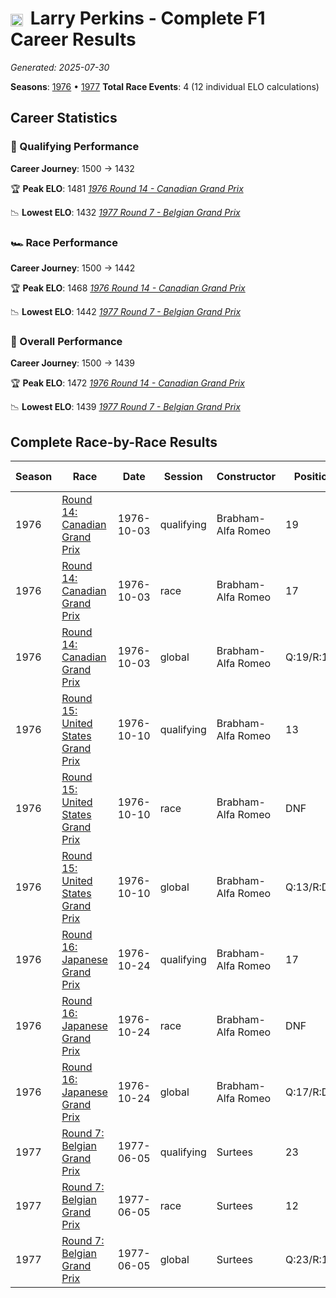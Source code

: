 # <img src="https://upload.wikimedia.org/wikipedia/commons/8/88/Flag_of_Australia_%28converted%29.svg" alt="Australia" width="20" height="auto" style="vertical-align: middle; margin-right: 5px;" onerror="this.outerHTML='🇦🇺'; this.style.marginRight='5px';"/> Larry Perkins - Complete F1 Career Results

*Generated: 2025-07-30*

**Seasons**: [1976](../results/1976-season-report.md) • [1977](../results/1977-season-report.md)
**Total Race Events**: 4 (12 individual ELO calculations)

## Career Statistics

### 🏁 Qualifying Performance
**Career Journey**: 1500 → 1432

🏆 **Peak ELO**: 1481
   *[1976 Round 14 - Canadian Grand Prix](../results/1976-season-report.md#round-14-canadian-grand-prix)*

📉 **Lowest ELO**: 1432
   *[1977 Round 7 - Belgian Grand Prix](../results/1977-season-report.md#round-7-belgian-grand-prix)*

### 🏎️ Race Performance
**Career Journey**: 1500 → 1442

🏆 **Peak ELO**: 1468
   *[1976 Round 14 - Canadian Grand Prix](../results/1976-season-report.md#round-14-canadian-grand-prix)*

📉 **Lowest ELO**: 1442
   *[1977 Round 7 - Belgian Grand Prix](../results/1977-season-report.md#round-7-belgian-grand-prix)*

### 🌟 Overall Performance
**Career Journey**: 1500 → 1439

🏆 **Peak ELO**: 1472
   *[1976 Round 14 - Canadian Grand Prix](../results/1976-season-report.md#round-14-canadian-grand-prix)*

📉 **Lowest ELO**: 1439
   *[1977 Round 7 - Belgian Grand Prix](../results/1977-season-report.md#round-7-belgian-grand-prix)*


## Complete Race-by-Race Results

| Season | Race | Date | Session | Constructor | Position | Starting ELO | ELO Change | Final ELO | Teammate |
|--------|------|------|---------|-------------|----------|--------------|------------|-----------|----------|
| 1976 | [Round 14: Canadian Grand Prix](../results/1976-season-report.md#round-14-canadian-grand-prix) | 1976-10-03 | qualifying | Brabham-Alfa Romeo | 19 | 1500 | -19 | 1481 | <img src="https://upload.wikimedia.org/wikipedia/commons/0/05/Flag_of_Brazil.svg" alt="Brazil" width="20" height="auto" style="vertical-align: middle; margin-right: 5px;" onerror="this.outerHTML='🇧🇷'; this.style.marginRight='5px';"/> Carlos Pace |
| 1976 | [Round 14: Canadian Grand Prix](../results/1976-season-report.md#round-14-canadian-grand-prix) | 1976-10-03 | race | Brabham-Alfa Romeo | 17 | 1500 | -32 | 1468 | <img src="https://upload.wikimedia.org/wikipedia/commons/0/05/Flag_of_Brazil.svg" alt="Brazil" width="20" height="auto" style="vertical-align: middle; margin-right: 5px;" onerror="this.outerHTML='🇧🇷'; this.style.marginRight='5px';"/> Carlos Pace |
| 1976 | [Round 14: Canadian Grand Prix](../results/1976-season-report.md#round-14-canadian-grand-prix) | 1976-10-03 | global | Brabham-Alfa Romeo | Q:19/R:17 | 1500 | -28 | 1472 | <img src="https://upload.wikimedia.org/wikipedia/commons/0/05/Flag_of_Brazil.svg" alt="Brazil" width="20" height="auto" style="vertical-align: middle; margin-right: 5px;" onerror="this.outerHTML='🇧🇷'; this.style.marginRight='5px';"/> Carlos Pace |
| 1976 | [Round 15: United States Grand Prix](../results/1976-season-report.md#round-15-united-states-grand-prix) | 1976-10-10 | qualifying | Brabham-Alfa Romeo | 13 | 1481 | -16 | 1464 | <img src="https://upload.wikimedia.org/wikipedia/commons/0/05/Flag_of_Brazil.svg" alt="Brazil" width="20" height="auto" style="vertical-align: middle; margin-right: 5px;" onerror="this.outerHTML='🇧🇷'; this.style.marginRight='5px';"/> Carlos Pace |
| 1976 | [Round 15: United States Grand Prix](../results/1976-season-report.md#round-15-united-states-grand-prix) | 1976-10-10 | race | Brabham-Alfa Romeo | DNF | 1468 | N/A | 1468 | <img src="https://upload.wikimedia.org/wikipedia/commons/0/05/Flag_of_Brazil.svg" alt="Brazil" width="20" height="auto" style="vertical-align: middle; margin-right: 5px;" onerror="this.outerHTML='🇧🇷'; this.style.marginRight='5px';"/> Carlos Pace |
| 1976 | [Round 15: United States Grand Prix](../results/1976-season-report.md#round-15-united-states-grand-prix) | 1976-10-10 | global | Brabham-Alfa Romeo | Q:13/R:DNF | 1472 | -5 | 1467 | <img src="https://upload.wikimedia.org/wikipedia/commons/0/05/Flag_of_Brazil.svg" alt="Brazil" width="20" height="auto" style="vertical-align: middle; margin-right: 5px;" onerror="this.outerHTML='🇧🇷'; this.style.marginRight='5px';"/> Carlos Pace |
| 1976 | [Round 16: Japanese Grand Prix](../results/1976-season-report.md#round-16-japanese-grand-prix) | 1976-10-24 | qualifying | Brabham-Alfa Romeo | 17 | 1464 | -14 | 1450 | <img src="https://upload.wikimedia.org/wikipedia/commons/0/05/Flag_of_Brazil.svg" alt="Brazil" width="20" height="auto" style="vertical-align: middle; margin-right: 5px;" onerror="this.outerHTML='🇧🇷'; this.style.marginRight='5px';"/> Carlos Pace |
| 1976 | [Round 16: Japanese Grand Prix](../results/1976-season-report.md#round-16-japanese-grand-prix) | 1976-10-24 | race | Brabham-Alfa Romeo | DNF | 1468 | N/A | 1468 | <img src="https://upload.wikimedia.org/wikipedia/commons/0/05/Flag_of_Brazil.svg" alt="Brazil" width="20" height="auto" style="vertical-align: middle; margin-right: 5px;" onerror="this.outerHTML='🇧🇷'; this.style.marginRight='5px';"/> Carlos Pace |
| 1976 | [Round 16: Japanese Grand Prix](../results/1976-season-report.md#round-16-japanese-grand-prix) | 1976-10-24 | global | Brabham-Alfa Romeo | Q:17/R:DNF | 1467 | -4 | 1463 | <img src="https://upload.wikimedia.org/wikipedia/commons/0/05/Flag_of_Brazil.svg" alt="Brazil" width="20" height="auto" style="vertical-align: middle; margin-right: 5px;" onerror="this.outerHTML='🇧🇷'; this.style.marginRight='5px';"/> Carlos Pace |
| 1977 | [Round 7: Belgian Grand Prix](../results/1977-season-report.md#round-7-belgian-grand-prix) | 1977-06-05 | qualifying | Surtees | 23 | 1450 | -18 | 1432 | <img src="https://upload.wikimedia.org/wikipedia/commons/0/03/Flag_of_Italy.svg" alt="Italy" width="20" height="auto" style="vertical-align: middle; margin-right: 5px;" onerror="this.outerHTML='🇮🇹'; this.style.marginRight='5px';"/> Vittorio Brambilla |
| 1977 | [Round 7: Belgian Grand Prix](../results/1977-season-report.md#round-7-belgian-grand-prix) | 1977-06-05 | race | Surtees | 12 | 1468 | -26 | 1442 | <img src="https://upload.wikimedia.org/wikipedia/commons/0/03/Flag_of_Italy.svg" alt="Italy" width="20" height="auto" style="vertical-align: middle; margin-right: 5px;" onerror="this.outerHTML='🇮🇹'; this.style.marginRight='5px';"/> Vittorio Brambilla |
| 1977 | [Round 7: Belgian Grand Prix](../results/1977-season-report.md#round-7-belgian-grand-prix) | 1977-06-05 | global | Surtees | Q:23/R:12 | 1463 | -24 | 1439 | <img src="https://upload.wikimedia.org/wikipedia/commons/0/03/Flag_of_Italy.svg" alt="Italy" width="20" height="auto" style="vertical-align: middle; margin-right: 5px;" onerror="this.outerHTML='🇮🇹'; this.style.marginRight='5px';"/> Vittorio Brambilla |
